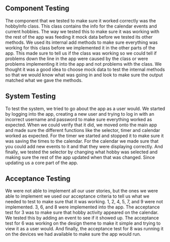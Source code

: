 ## Component Testing
The component that we tested to make sure it worked correctly was the hobbyInfo class. This class contains the info for the calendar events and current hobbies. The way we tested this to make sure it was working with the rest of the app was feeding it mock data before we tested its other methods. We used its internal add methods to make sure everything was working for this class before we implemented it in the other parts of the app. This made sure to tell us if the class was working so we could tell if problems down the line in the app were caused by the class or were problems implementing it into the app and not problems with the class. We thought it was a good idea to choose mock data to test the internal methods so that we would know what was going in and look to make sure the output matched what we gave the methods.

## System Testing
To test the system, we tried to go about the app as a user would. We started by logging into the app, creating a new user and trying to log in with an incorrect username and password to make sure everything worked as expected. When we could verify that it did, we moved onto the main app and made sure the different functions like the selector, timer and calendar worked as expected. For the timer we started and stopped it to make sure it was saving the times to the calendar. For the calendar we made sure that you could add new events to it and that they were displaying correctly. And finally, we tested the selector by changing what hobby was selected and making sure the rest of the app updated when that was changed. Since updating us a core part of the app.

## Acceptance Testing
We were not able to implement all our user stories, but the ones we were able to implement we used our acceptance criteria to tell us what we needed to test to make sure that it was working. 1, 2, 4, 5, 7, and 9 were not implemented. 3, 6, and 8 were implemented into the app. The acceptance test for 3 was to make sure that hobby activity appeared on the calendar. We tested this by adding an event to see if it showed up. The acceptance test for 6 was working on the design theme to make it simple and trying to view it as a user would. And finally, the acceptance test for 8 was running it on the devices we had available to make sure the app would run.
